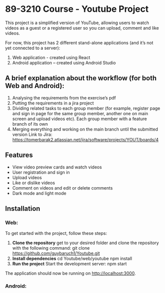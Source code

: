 # 89-3210 Course - Youtube Project

This project is a simplified version of YouTube, allowing users to watch videos as a guest or a registered user so you can upload, comment and like videos.

For now, this project has 2 different stand-alone applications (and it’s not yet connected to a server):
1. Web application - created using React
2. Android application – created using Android Studio
   
## A brief explanation about the workflow (for both Web and Android):

1.	Analysing the requirements from the exercise’s pdf
2.	Putting the requirements in a jira project
3.	Dividing related tasks to each group member (for example, register page and sign in page for the same group member, another one on main screen and upload videos etc). Each group member with a feature branch of its own
4.	Merging everything and working on the main branch until the submitted version
Link to Jira: https://tomerbarak2.atlassian.net/jira/software/projects/YOUT/boards/4

## Features
- View video preview cards and watch videos
- User registration and sign in
- Upload videos
- Like or dislike videos
- Comment on videos and edit or delete comments
- Dark mode and light mode

## Installation

### Web:

To get started with the project, follow these steps:

1.	**Clone the repository**
get to your desired folder and clone the repository with the following command:
git clone https://github.com/guybaruch1/Youtube.git
3.	**Install dependencies**
cd Youtube/web/youtube
npm install
4. **Run the project**
Start the development server:
npm start

The application should now be running on [http://localhost:3000](http://localhost:3000).

### Android:

